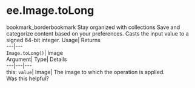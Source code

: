  
#  ee.Image.toLong 
bookmark_borderbookmark Stay organized with collections  Save and categorize content based on your preferences.
Casts the input value to a signed 64-bit integer. 
Usage| Returns  
---|---  
`Image.toLong()`| Image  
Argument| Type| Details  
---|---|---  
this: `value`| Image| The image to which the operation is applied.  
Was this helpful?
